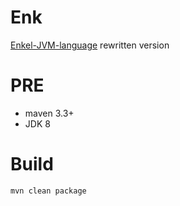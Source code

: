 # Enk
[Enkel-JVM-language](https://github.com/JakubDziworski/Enkel-JVM-language) rewritten version

# PRE
- maven 3.3+
- JDK 8

# Build
```bash
mvn clean package

```
